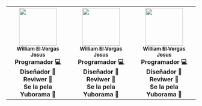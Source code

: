 <table>
<tr>
        <th>
        <div align="center">
        <a href="https://github.com/Willishakespeare" title="">
        <img width="100px" src="https://avatars0.githubusercontent.com/u/22555801?s=460&u=7308765a66eaa1223acecc6fa796fa64e23e7722&v=4"/><br /><sub><b>William El Vergas Jesus</b></sub>
        </a><br/> Programador 💻 <br/> Diseñador 🎨 <br/>Reviwer 👀 <br/> Se la pela Yuborama 🍆 <br/>
        </div>
    </th>
        <th>
            <div align="center">
        <a href="https://github.com/Willishakespeare" title="">
        <img width="100px" src="https://avatars0.githubusercontent.com/u/22555801?s=460&u=7308765a66eaa1223acecc6fa796fa64e23e7722&v=4"/><br /><sub><b>William El Vergas Jesus</b></sub>
        </a><br/> Programador 💻 <br/> Diseñador 🎨 <br/>Reviwer 👀 <br/> Se la pela Yuborama 🍆 <br/>
        </div>
    </th>
        <th>
            <div align="center">
        <a href="https://github.com/Willishakespeare" title="">
        <img width="100px" src="https://avatars0.githubusercontent.com/u/22555801?s=460&u=7308765a66eaa1223acecc6fa796fa64e23e7722&v=4"/><br /><sub><b>William El Vergas Jesus</b></sub>
        </a><br/> Programador 💻 <br/> Diseñador 🎨 <br/>Reviwer 👀 <br/> Se la pela Yuborama 🍆 <br/>
        </div>
    </th>
     </tr>
</table>

